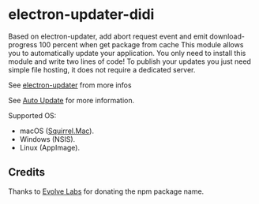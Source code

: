 # electron-updater-didi
Based on electron-updater, add abort request event and emit download-progress 100 percent when get package from cache 
This module allows you to automatically update your application. You only need to install this module and write two lines of code!
To publish your updates you just need simple file hosting, it does not require a dedicated server.

See [electron-updater](https://www.npmjs.com/package/electron-updater) from more infos

See [Auto Update](https://electron.build/auto-update) for more information.

Supported OS:
 - macOS ([Squirrel.Mac](https://github.com/Squirrel/Squirrel.Mac)).
 - Windows (NSIS).
 - Linux (AppImage).

## Credits

Thanks to [Evolve Labs](https://www.evolvehq.com) for donating the npm package name.
